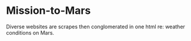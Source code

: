 # Mission-to-Mars

Diverse websites are scrapes then conglomerated in one html re: weather conditions on Mars. 
